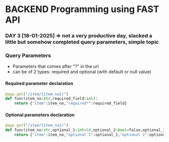 # BACKEND Programming using FAST API

### DAY 3 [18-01-2025] => not a very productive day, slacked a little but somehow completed query parameters, simple topic

### Query Parameters
- Parameters that comes after "?" in the url
- can be of 2 types: required and optional (with default or null value)
#### Required parameter declaration
```python
@app.get("/item/{item_no}/")
def func(item_no:str,required_field:int):
    return {"item":item_no,"required*":required_field}
```
#### Optional parameters declaration
```python
@app.get("/item/{item_no}/")
def func(item_no:str,optional_1:int=10,optional_2:bool=false,optional_3:str|None=None): #default value being 10,false and Null respectively, Avoid using just str=None instead str|None=None "Industry Practice"
    return {"item":item_no,"optional 1":optional_1,"optional 2":optional_2,"optional_3":optional_3}
```
